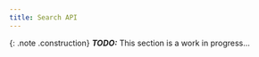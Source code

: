 ```yaml
---
title: Search API
---
```


{: .note .construction}
**_TODO:_** This section is a work in progress...

<div style="min-height: 800px"></div>